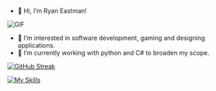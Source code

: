 - 👋 Hi, I’m Ryan Eastman!

![GIF](https://media.giphy.com/media/vSr0Lgose4rhS/giphy.gif)

- 👀 I’m interested in software development, gaming and designing applications.
- 🌱 I’m currently working with python and C# to broaden my scope.


[![GitHub Streak](https://github-readme-streak-stats.herokuapp.com?user=DocHolliday13x&theme=dark&date_format=j%20M%5B%20Y%5D)](https://git.io/streak-stats)

[![My Skills](https://skillicons.dev/icons?i=js,html,css,github,nodejs,express,react,figma,vscode,sass,py,postgres,mongodb,jest,&theme=dark)](https://skillicons.dev)

<!---
DocHolliday13x/DocHolliday13x is a ✨ special ✨ repository because its `README.md` (this file) appears on your GitHub profile.
You can click the Preview link to take a look at your changes.
--->
